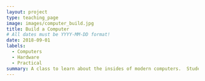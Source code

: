 ```yaml
---
layout: project
type: teaching_page
image: images/computer_build.jpg
title: Build a Computer
# All dates must be YYYY-MM-DD format!
date: 2018-09-01
labels:
  - Computers
  - Hardware
  - Practical
summary: A class to learn about the insides of modern computers.  Students take apart old computers and identify their components, do research about what these components do and then use our skills and knowledge to build a couple of new computers for Parts and Crafts from standard modular components.
---
```

